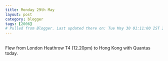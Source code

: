 ```yaml
---
title: Monday 29th May
layout: post
category: blogger
tags: [2006]
# Pulled from Blogger. Last updated there on: Tue May 30 01:11:00 IST 2006
---
```

<a onblur="try {parent.deselectBloggerImageGracefully();} catch(e) {}" href="http://photos1.blogger.com/blogger/916/2956/1600/IMG_0579.jpg"><img style="float:right; margin:0 0 10px 10px;cursor:pointer; cursor:hand;" src="http://photos1.blogger.com/blogger/916/2956/320/IMG_0579.jpg" border="0" alt="" /></a><br />Flew from London Heathrow T4 (12.20pm) to Hong Kong with Quantas today.
